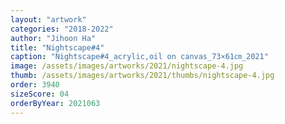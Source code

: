 ```yaml
---
layout: "artwork"
categories: "2018-2022"
author: "Jihoon Ha"
title: "Nightscape#4"
caption: "Nightscape#4_acrylic,oil on canvas_73×61㎝_2021"
image: /assets/images/artworks/2021/nightscape-4.jpg
thumb: /assets/images/artworks/2021/thumbs/nightscape-4.jpg
order: 3940
sizeScore: 04
orderByYear: 2021063
---
```

